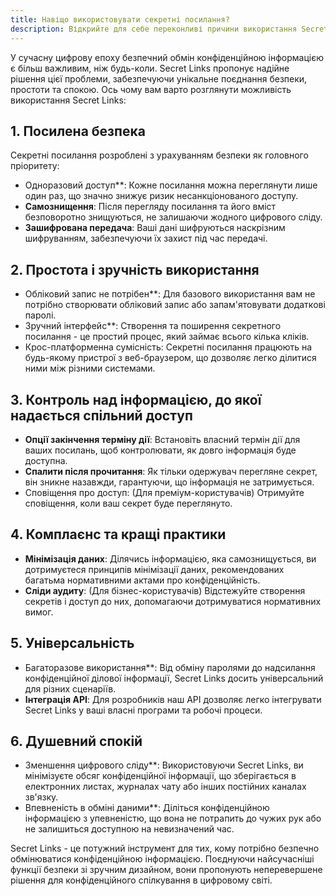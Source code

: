 ```yaml
---
title: Навіщо використовувати секретні посилання?
description: Відкрийте для себе переконливі причини використання Secret Links для безпечного одноразового обміну конфіденційною інформацією.
---
```



У сучасну цифрову епоху безпечний обмін конфіденційною інформацією є більш важливим, ніж будь-коли. Secret Links пропонує надійне рішення цієї проблеми, забезпечуючи унікальне поєднання безпеки, простоти та спокою. Ось чому вам варто розглянути можливість використання Secret Links:

## 1. Посилена безпека

Секретні посилання розроблені з урахуванням безпеки як головного пріоритету:

- Одноразовий доступ**: Кожне посилання можна переглянути лише один раз, що значно знижує ризик несанкціонованого доступу.
- **Самознищення**: Після перегляду посилання та його вміст безповоротно знищуються, не залишаючи жодного цифрового сліду.
- **Зашифрована передача**: Ваші дані шифруються наскрізним шифруванням, забезпечуючи їх захист під час передачі.

## 2. Простота і зручність використання

- Обліковий запис не потрібен**: Для базового використання вам не потрібно створювати обліковий запис або запам'ятовувати додаткові паролі.
- Зручний інтерфейс**: Створення та поширення секретного посилання - це простий процес, який займає всього кілька кліків.
- Крос-платформенна сумісність: Секретні посилання працюють на будь-якому пристрої з веб-браузером, що дозволяє легко ділитися ними між різними системами.

## 3. Контроль над інформацією, до якої надається спільний доступ

- **Опції закінчення терміну дії**: Встановіть власний термін дії для ваших посилань, щоб контролювати, як довго інформація буде доступна.
- **Спалити після прочитання**: Як тільки одержувач перегляне секрет, він зникне назавжди, гарантуючи, що інформація не затримується.
- Сповіщення про доступ: (Для преміум-користувачів) Отримуйте сповіщення, коли ваш секрет буде переглянуто.

## 4. Комплаєнс та кращі практики

- **Мінімізація даних**: Ділячись інформацією, яка самознищується, ви дотримуєтеся принципів мінімізації даних, рекомендованих багатьма нормативними актами про конфіденційність.
- **Сліди аудиту**: (Для бізнес-користувачів) Відстежуйте створення секретів і доступ до них, допомагаючи дотримуватися нормативних вимог.

## 5. Універсальність

- Багаторазове використання**: Від обміну паролями до надсилання конфіденційної ділової інформації, Secret Links досить універсальний для різних сценаріїв.
- **Інтеграція API**: Для розробників наш API дозволяє легко інтегрувати Secret Links у ваші власні програми та робочі процеси.

## 6. Душевний спокій

- Зменшення цифрового сліду**: Використовуючи Secret Links, ви мінімізуєте обсяг конфіденційної інформації, що зберігається в електронних листах, журналах чату або інших постійних каналах зв'язку.
- Впевненість в обміні даними**: Діліться конфіденційною інформацією з упевненістю, що вона не потрапить до чужих рук або не залишиться доступною на невизначений час.

Secret Links - це потужний інструмент для тих, кому потрібно безпечно обмінюватися конфіденційною інформацією. Поєднуючи найсучасніші функції безпеки зі зручним дизайном, вони пропонують неперевершене рішення для конфіденційного спілкування в цифровому світі.

